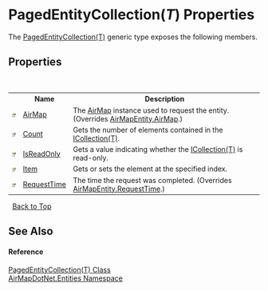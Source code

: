 # PagedEntityCollection(*T*) Properties
 

The <a href="99a7744d-c2ac-49e0-1429-c6e44f367023">PagedEntityCollection(T)</a> generic type exposes the following members.


## Properties
&nbsp;<table><tr><th></th><th>Name</th><th>Description</th></tr><tr><td>![Public property](media/pubproperty.gif "Public property")</td><td><a href="3cd7b579-ffdf-49d1-e543-71bd15da14f7">AirMap</a></td><td>
The <a href="be228503-8740-bc61-66cf-e4c36ebd34e2">AirMap</a> instance used to request the entity.
 (Overrides <a href="032dccf1-d5fa-b40a-8ad6-b150b5708395">AirMapEntity.AirMap</a>.)</td></tr><tr><td>![Public property](media/pubproperty.gif "Public property")</td><td><a href="f3ab4cbb-3775-1ce6-bd35-01a8eeb2549c">Count</a></td><td>
Gets the number of elements contained in the <a href="http://msdn2.microsoft.com/en-us/library/92t2ye13" target="_blank">ICollection(T)</a>.</td></tr><tr><td>![Public property](media/pubproperty.gif "Public property")</td><td><a href="c2a4bb28-2d50-e0ab-a421-fac07a20a7ae">IsReadOnly</a></td><td>
Gets a value indicating whether the <a href="http://msdn2.microsoft.com/en-us/library/92t2ye13" target="_blank">ICollection(T)</a> is read-only.</td></tr><tr><td>![Public property](media/pubproperty.gif "Public property")</td><td><a href="6a7bf277-6927-75d4-1b41-7c53e6dc66c4">Item</a></td><td>
Gets or sets the element at the specified index.</td></tr><tr><td>![Public property](media/pubproperty.gif "Public property")</td><td><a href="11f88d4d-a1f6-58ae-6327-704019af3163">RequestTime</a></td><td>
The time the request was completed.
 (Overrides <a href="f55e2217-2d86-8a3f-3a3e-f3338517d712">AirMapEntity.RequestTime</a>.)</td></tr></table>&nbsp;
<a href="#pagedentitycollection(*t*)-properties">Back to Top</a>

## See Also


#### Reference
<a href="99a7744d-c2ac-49e0-1429-c6e44f367023">PagedEntityCollection(T) Class</a><br /><a href="98571a09-2783-53ee-6a50-029c1c8ea39b">AirMapDotNet.Entities Namespace</a><br />